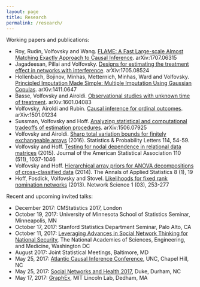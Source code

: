 ```yaml
---
layout: page
title: Research
permalink: /research/
---
```


Working papers and publications:

* Roy, Rudin, Volfovsky and Wang. [FLAME: A Fast Large-scale Almost Matching Exactly Approach to Causal Inference]({{site.arxiv_url}}/1707.06315). arXiv:1707.06315
* Jagadeesan, Pillai and Volfovsky. [Designs for estimating the treatment effect in networks with interference]({{site.arxiv_url}}/1705.08524). arXiv:1705.08524
* Hollenbach, Bojinov, Minhas, Metternich, Minhas, Ward and Volfovsky. [Principled Imputation Made Simple: Multiple Imputation Using Gaussian Copulas]({{site.arxiv_url}}/1411.0647). arXiv:1411.0647
* Basse, Volfovsky and Airoldi. [Observational studies with unknown time of treatment]({{site.arxiv_url}}/1601.04083). arXiv:1601.04083
* Volfovsky, Airoldi and Rubin. [Causal inference for ordinal outcomes]({{site.arxiv_url}}/1501.01234). arXiv:1501.01234
* Sussman, Volfovsky and Hoff. [Analyzing statistical and computational tradeoffs of estimation procedures]({{site.arxiv_url}}/1506.07925).  arXiv:1506.07925
* Volfovsky and Airoldi. [Sharp total variation bounds for finitely exchangeable arrays]({{site.arxiv_url}}/1407.6092) (2016). Statistics & Probability Letters 114, 54-59. 
* Volfovsky and Hoff. [Testing for nodal dependence in relational data matrices]({{site.arxiv_url}}/1306.5786) (2015). Journal of the American Statistical Association 110 (511), 1037-1046
* Volfovsky and Hoff. [Hierarchical array priors for ANOVA decompositions of cross-classified data]({{site.arxiv_url}}/1208.1726) (2014). The Annals of Applied Statistics 8 (1), 19
* Hoff, Fosdick, Volfovsky and Stovel. [Likelihoods for fixed rank nomination networks]({{site.arxiv_url}}/1212.6234) (2013). Network Science 1 (03), 253-277

Recent and upcoming invited talks:

* December 2017: CMStatistics 2017, London
* October 19, 2017: University of Minnesota School of Statistics Seminar, Minneapolis, MN
* October 17, 2017: Stanford Statistics Department Seminar, Palo Alto, CA
* October 11, 2017: [Leveraging Advances in Social Network Thinking for National Security](http://sites.nationalacademies.org/DBASSE/BBCSS/DBASSE_181267), The National Academies of Sciences, Engineering, and Medicine, Washington DC 
* August 2017: Joint Statistical Meetings, Baltimore, MD
* May 25, 2017: [Atlantic Causal Inference Conference](http://causal.unc.edu/acic2017/), UNC, Chapel Hill, NC
* May 25, 2017: [Social Networks and Health 2017](https://dnac.ssri.duke.edu/social-networks-health-scholars-training-program.php), Duke, Durham, NC
* May 17, 2017: [GraphEx](https://events.ll.mit.edu/graphex/), MIT Lincoln Lab, Dedham, MA 
